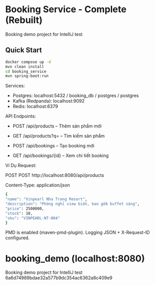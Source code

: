 # Booking Service - Complete (Rebuilt)

Booking demo project for IntelliJ test

## Quick Start
```bash
docker compose up -d
mvn clean install
cd booking_service
mvn spring-boot:run

```

Services:
- Postgres: localhost:5432 / booking_db / postgres / postgres
- Kafka (Redpanda): localhost:9092
- Redis: localhost:6379
  
API Endpoints:

- POST /api/products – Thêm sản phẩm mới

- GET /api/products?q= – Tìm kiếm sản phẩm

- POST /api/bookings – Tạo booking mới

- GET /api/bookings/{id} – Xem chi tiết booking

Ví Dụ Request:

POST POST http://localhost:8080/api/products

Content-Type: application/json
```bash
{
"name": "Vinpearl Nha Trang Resort",
"description": "Phòng nghỉ view biển, bao gồm buffet sáng",
"price": 2500000,
"stock": 10,
"sku": "VINPEARL-NT-004"
}
```
PMD is enabled (maven-pmd-plugin). Logging JSON + X-Request-ID configured.

# booking_demo (localhost:8080)
Booking demo project for IntelliJ test
6a6d74989bdae32a577b9dc354ac6362a8c409e9
    